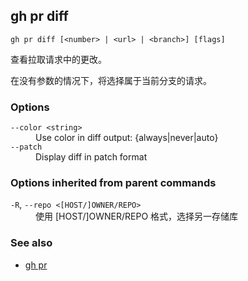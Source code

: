 

## gh pr diff

```
gh pr diff [<number> | <url> | <branch>] [flags]
```

查看拉取请求中的更改。

在没有参数的情况下，将选择属于当前分支的请求。

### Options

<dl class="flags">
	<dt><code>--color &lt;string&gt;</code></dt>
	<dd>Use color in diff output: {always|never|auto}</dd>

<dt><code>--patch</code></dt>
<dd>Display diff in patch format</dd>

</dl>

### Options inherited from parent commands

<dl class="flags">
	<dt><code>-R</code>, <code>--repo &lt;[HOST/]OWNER/REPO&gt;</code></dt>
	<dd>使用 [HOST/]OWNER/REPO 格式，选择另一存储库</dd>
</dl>

### See also

-   [gh pr](./gh_pr.zh.md)
